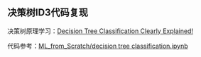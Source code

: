 ## 决策树ID3代码复现

决策树原理学习：[Decision Tree Classification Clearly Explained!](https://www.youtube.com/watch?v=ZVR2Way4nwQ)

代码参考：[ML_from_Scratch/decision tree classification.ipynb](https://github.com/Suji04/ML_from_Scratch/blob/master/decision%20tree%20classification.ipynb)
